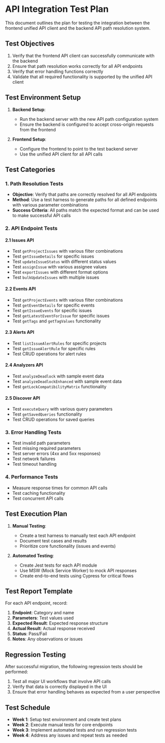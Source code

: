 # API Integration Test Plan

This document outlines the plan for testing the integration between the frontend unified API client and the backend API path resolution system.

## Test Objectives

1. Verify that the frontend API client can successfully communicate with the backend
2. Ensure that path resolution works correctly for all API endpoints
3. Verify that error handling functions correctly
4. Validate that all required functionality is supported by the unified API client

## Test Environment Setup

1. **Backend Setup**:
   - Run the backend server with the new API path configuration system
   - Ensure the backend is configured to accept cross-origin requests from the frontend

2. **Frontend Setup**:
   - Configure the frontend to point to the test backend server
   - Use the unified API client for all API calls

## Test Categories

### 1. Path Resolution Tests

- **Objective**: Verify that paths are correctly resolved for all API endpoints
- **Method**: Use a test harness to generate paths for all defined endpoints with various parameter combinations
- **Success Criteria**: All paths match the expected format and can be used to make successful API calls

### 2. API Endpoint Tests

#### 2.1 Issues API

- Test `getProjectIssues` with various filter combinations
- Test `getIssueDetails` for specific issues
- Test `updateIssueStatus` with different status values
- Test `assignIssue` with various assignee values
- Test `exportIssues` with different format options
- Test `bulkUpdateIssues` with multiple issues

#### 2.2 Events API

- Test `getProjectEvents` with various filter combinations
- Test `getEventDetails` for specific events
- Test `getIssueEvents` for specific issues
- Test `getLatestEventForIssue` for specific issues
- Test `getTags` and `getTagValues` functionality

#### 2.3 Alerts API

- Test `listIssueAlertRules` for specific projects
- Test `getIssueAlertRule` for specific rules
- Test CRUD operations for alert rules

#### 2.4 Analyzers API

- Test `analyzeDeadlock` with sample event data
- Test `analyzeDeadlockEnhanced` with sample event data
- Test `getLockCompatibilityMatrix` functionality

#### 2.5 Discover API

- Test `executeQuery` with various query parameters
- Test `getSavedQueries` functionality
- Test CRUD operations for saved queries

### 3. Error Handling Tests

- Test invalid path parameters
- Test missing required parameters
- Test server errors (4xx and 5xx responses)
- Test network failures
- Test timeout handling

### 4. Performance Tests

- Measure response times for common API calls
- Test caching functionality
- Test concurrent API calls

## Test Execution Plan

1. **Manual Testing**:
   - Create a test harness to manually test each API endpoint
   - Document test cases and results
   - Prioritize core functionality (issues and events)

2. **Automated Testing**:
   - Create Jest tests for each API module
   - Use MSW (Mock Service Worker) to mock API responses
   - Create end-to-end tests using Cypress for critical flows

## Test Report Template

For each API endpoint, record:

1. **Endpoint**: Category and name
2. **Parameters**: Test values used
3. **Expected Result**: Expected response structure
4. **Actual Result**: Actual response received
5. **Status**: Pass/Fail
6. **Notes**: Any observations or issues

## Regression Testing

After successful migration, the following regression tests should be performed:

1. Test all major UI workflows that involve API calls
2. Verify that data is correctly displayed in the UI
3. Ensure that error handling behaves as expected from a user perspective

## Test Schedule

- **Week 1**: Setup test environment and create test plans
- **Week 2**: Execute manual tests for core endpoints
- **Week 3**: Implement automated tests and run regression tests
- **Week 4**: Address any issues and repeat tests as needed
